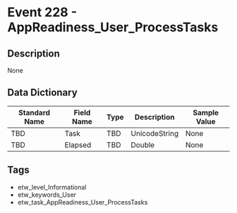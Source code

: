 # Event 228 - AppReadiness_User_ProcessTasks

## Description
None

## Data Dictionary
|Standard Name|Field Name|Type|Description|Sample Value|
|---|---|---|---|---|
|TBD|Task|TBD|UnicodeString|None|None|
|TBD|Elapsed|TBD|Double|None|None|

## Tags
* etw_level_Informational
* etw_keywords_User
* etw_task_AppReadiness_User_ProcessTasks